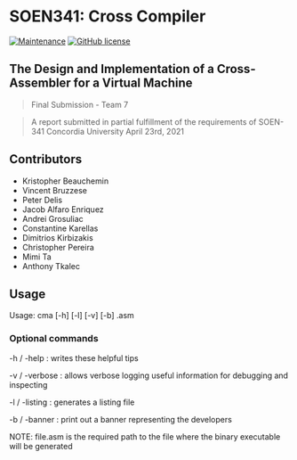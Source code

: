 # SOEN341: Cross Compiler 

[![Maintenance](https://img.shields.io/badge/Maintained%3F-yes-green.svg)](https://github.com/KrisTheCanadian/CrossCompiler/graphs/commit-activity)
[![GitHub license](https://img.shields.io/github/license/Naereen/StrapDown.js.svg)](https://github.com/KrisTheCanadian/CrossCompiler/blob/master/LICENSE)

## The Design and Implementation of a Cross-Assembler for a Virtual Machine
> Final Submission - Team 7

> A report submitted in partial fulfillment of the requirements of SOEN-341 Concordia University April 23rd, 2021


## Contributors
- Kristopher Beauchemin
- Vincent Bruzzese 
- Peter Delis
- Jacob Alfaro Enriquez
- Andrei Grosuliac
- Constantine Karellas
- Dimitrios Kirbizakis
- Christopher Pereira
- Mimi Ta
- Anthony Tkalec


## Usage
Usage: cma [-h] [-l] [-v] [-b] <file>.asm
  
### Optional commands
  
-h / -help : writes these helpful tips

-v / -verbose : allows verbose logging useful information for debugging and inspecting

-l / -listing : generates a listing file

-b / -banner : print out a banner representing the developers

NOTE: file.asm is the required path to the file where the binary executable will be generated
